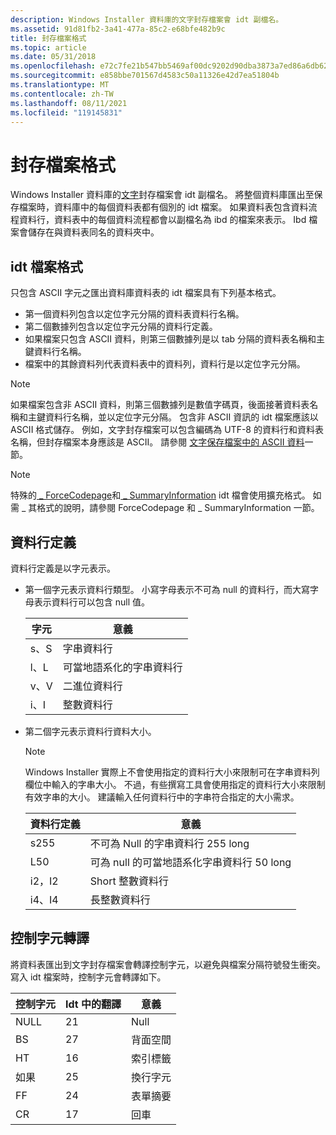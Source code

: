 ```yaml
---
description: Windows Installer 資料庫的文字封存檔案會 idt 副檔名。
ms.assetid: 91d81fb2-3a41-477a-85c2-e68bfe482b9c
title: 封存檔案格式
ms.topic: article
ms.date: 05/31/2018
ms.openlocfilehash: e72c7fe21b547bb5469af00dc9202d90dba3873a7ed86a6db6261a4228097a50
ms.sourcegitcommit: e858bbe701567d4583c50a11326e42d7ea51804b
ms.translationtype: MT
ms.contentlocale: zh-TW
ms.lasthandoff: 08/11/2021
ms.locfileid: "119145831"
---
```

# <a name="archive-file-format"></a>封存檔案格式

Windows Installer 資料庫的[文字](text-archive-files.md)封存檔案會 idt 副檔名。 將整個資料庫匯出至保存檔案時，資料庫中的每個資料表都有個別的 idt 檔案。 如果資料表包含資料流程資料行，資料表中的每個資料流程都會以副檔名為 ibd 的檔案來表示。 Ibd 檔案會儲存在與資料表同名的資料夾中。

## <a name="idt-file-format"></a>idt 檔案格式

只包含 ASCII 字元之匯出資料庫資料表的 idt 檔案具有下列基本格式。

-   第一個資料列包含以定位字元分隔的資料表資料行名稱。
-   第二個數據列包含以定位字元分隔的資料行定義。
-   如果檔案只包含 ASCII 資料，則第三個數據列是以 tab 分隔的資料表名稱和主鍵資料行名稱。
-   檔案中的其餘資料列代表資料表中的資料列，資料行是以定位字元分隔。

> [!Note]  
> 如果檔案包含非 ASCII 資料，則第三個數據列是數值字碼頁，後面接著資料表名稱和主鍵資料行名稱，並以定位字元分隔。 包含非 ASCII 資訊的 idt 檔案應該以 ASCII 格式儲存。 例如，文字封存檔案可以包含編碼為 UTF-8 的資料行和資料表名稱，但封存檔案本身應該是 ASCII。 請參閱 [文字保存檔案中的 ASCII 資料](ascii-data-in-text-archive-files.md)一節。

 

> [!Note]  
> 特殊的[ \_ ForceCodepage](-forcecodepage.md)和[ \_ SummaryInformation](-summaryinformation.md) idt 檔會使用擴充格式。 如需 \_ 其格式的說明，請參閱 ForceCodepage 和 \_ SummaryInformation 一節。

 

## <a name="column-definitions"></a>資料行定義

資料行定義是以字元表示。

-   第一個字元表示資料行類型。 小寫字母表示不可為 null 的資料行，而大寫字母表示資料行可以包含 null 值。

    | 字元 | 意義                   |
    |-----------|---------------------------|
    | s、S      | 字串資料行             |
    | l、L      | 可當地語系化的字串資料行 |
    | v、V      | 二進位資料行             |
    | i、I      | 整數資料行            |

    

     

-   第二個字元表示資料行資料大小。

    > [!Note]  
    > Windows Installer 實際上不會使用指定的資料行大小來限制可在字串資料列欄位中輸入的字串大小。 不過，有些撰寫工具會使用指定的資料行大小來限制有效字串的大小。 建議輸入任何資料行中的字串符合指定的大小需求。

     

    

    | 資料行定義 | 意義                                    |
    |-------------------|--------------------------------------------|
    | s255              | 不可為 Null 的字串資料行 255 long        |
    | L50               | 可為 null 的可當地語系化字串資料行 50 long |
    | i2，I2            | Short 整數資料行                       |
    | i4、I4            | 長整數資料行                        |

    

     

## <a name="control-character-translation"></a>控制字元轉譯

將資料表匯出到文字封存檔案會轉譯控制字元，以避免與檔案分隔符號發生衝突。 寫入 idt 檔案時，控制字元會轉譯如下。



| 控制字元 | Idt 中的翻譯 | 意義         |
|-------------------|---------------------|-----------------|
| NULL              | 21                  | Null            |
| BS                | 27                  | 背面空間      |
| HT                | 16                  | 索引標籤             |
| 如果                | 25                  | 換行字元       |
| FF                | 24                  | 表單摘要       |
| CR                | 17                  | 回車 |



 

 

 



